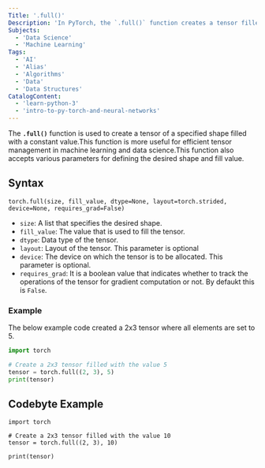```yaml
---
Title: '.full()' 
Description: 'In PyTorch, the `.full()` function creates a tensor filled with a specified value and shape according according to the dimensions provided.' 
Subjects:
  - 'Data Science'
  - 'Machine Learning'
Tags:
  - 'AI'
  - 'Alias'
  - 'Algorithms'
  - 'Data'
  - 'Data Structures'
CatalogContent:
  - 'learn-python-3'
  - 'intro-to-py-torch-and-neural-networks'
---
```


The **`.full()`** function is used to create a tensor of a specified shape filled with a constant value.This function is more useful for efficient tensor management in machine learning and data science.This function also accepts various parameters for defining the desired shape and fill value.

## Syntax

```pseudo 
torch.full(size, fill_value, dtype=None, layout=torch.strided, device=None, requires_grad=False)

```
- `size`: A list that specifies the desired shape.
- `fill_value`: The value that is used to fill the tensor.
- `dtype`: Data type of the tensor.
- `layout`: Layout of the tensor. This parameter is optional
- `device`: The device on which the tensor is to be allocated. This parameter is optional.
- `requires_grad`: It is a boolean value that indicates whether to track the operations of the tensor for gradient computation or not. By defaukt this is `False`.

### Example

The below example code created a 2x3 tensor where all elements are set to 5.

```py
import torch

# Create a 2x3 tensor filled with the value 5
tensor = torch.full((2, 3), 5)
print(tensor)

```
## Codebyte Example

```codebyte/python
import torch

# Create a 2x3 tensor filled with the value 10
tensor = torch.full((2, 3), 10)

print(tensor)  
```


  


